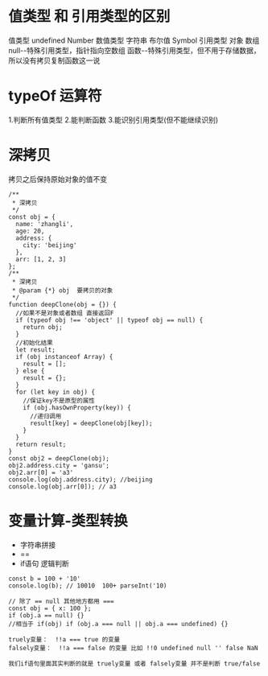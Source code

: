 # 值类型 和 引用类型的区别

值类型 undefined Number 数值类型 字符串 布尔值 Symbol
引用类型 对象 数组 null--特殊引用类型，指针指向空数组 函数--特殊引用类型，但不用于存储数据，所以没有拷贝复制函数这一说

# typeOf 运算符

1.判断所有值类型 2.能判断函数 3.能识别引用类型(但不能继续识别)

# 深拷贝 
拷贝之后保持原始对象的值不变

```
/**
 * 深拷贝
 */
const obj = {
  name: 'zhangli',
  age: 20,
  address: {
    city: 'beijing'
  },
  arr: [1, 2, 3]
};
/**
 * 深拷贝
 * @param {*} obj  要拷贝的对象
 */
function deepClone(obj = {}) {
  //如果不是对象或者数组 直接返回F
  if (typeof obj !== 'object' || typeof obj == null) {
    return obj;
  }
  //初始化结果
  let result;
  if (obj instanceof Array) {
    result = [];
  } else {
    result = {};
  }
  for (let key in obj) {
    //保证key不是原型的属性
    if (obj.hasOwnProperty(key)) {
      //递归调用
      result[key] = deepClone(obj[key]);
    }
  }
  return result;
}
const obj2 = deepClone(obj);
obj2.address.city = 'gansu';
obj2.arr[0] = 'a3'
console.log(obj.address.city); //beijing
console.log(obj.arr[0]); // a3
```
# 变量计算-类型转换
* 字符串拼接
* ==
* if语句 逻辑判断

```
const b = 100 + '10' 
console.log(b); // 10010  100+ parseInt('10)

// 除了 == null 其他地方都用 === 
const obj = { x: 100 };
if (obj.a == null) {}
//相当于 if(obj) if (obj.a === null || obj.a === undefined) {}

truely变量：  !!a === true 的变量
falsely变量：  !!a === false 的变量 比如 !!0 undefined null '' false NaN

我们if语句里面其实判断的就是 truely变量 或者 falsely变量 并不是判断 true/false
```

